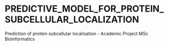 # PREDICTIVE_MODEL_FOR_PROTEIN_SUBCELLULAR_LOCALIZATION
Prediction of protein subcellular localisation - Academic Project MSc Bioinformatics
